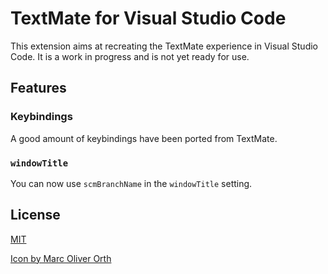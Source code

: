 # TextMate for Visual Studio Code

This extension aims at recreating the TextMate experience in Visual Studio Code. It is a work in progress and is not yet ready for use.

## Features

### Keybindings

A good amount of keybindings have been ported from TextMate.

### `windowTitle`

You can now use `scmBranchName` in the `windowTitle` setting.

## License

[MIT](LICENSE)

[Icon by Marc Oliver Orth](https://github.com/marc2o/TextMate-macOS-Icon/blob/main/LICENSE)
